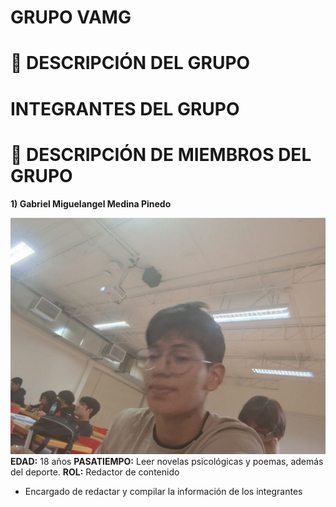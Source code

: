 # GRUPO VAMG



# 🚀 DESCRIPCIÓN DEL GRUPO


# **INTEGRANTES DEL GRUPO**


# 👥 DESCRIPCIÓN DE MIEMBROS DEL GRUPO
**1) Gabriel Miguelangel Medina Pinedo**

![Gabriel](assets/Gabriel.jpeg)
**EDAD:** 18 años
**PASATIEMPO:** Leer novelas psicológicas y poemas, además del deporte.
**ROL:** Redactor de contenido
- Encargado de redactar y compilar la información de los integrantes

